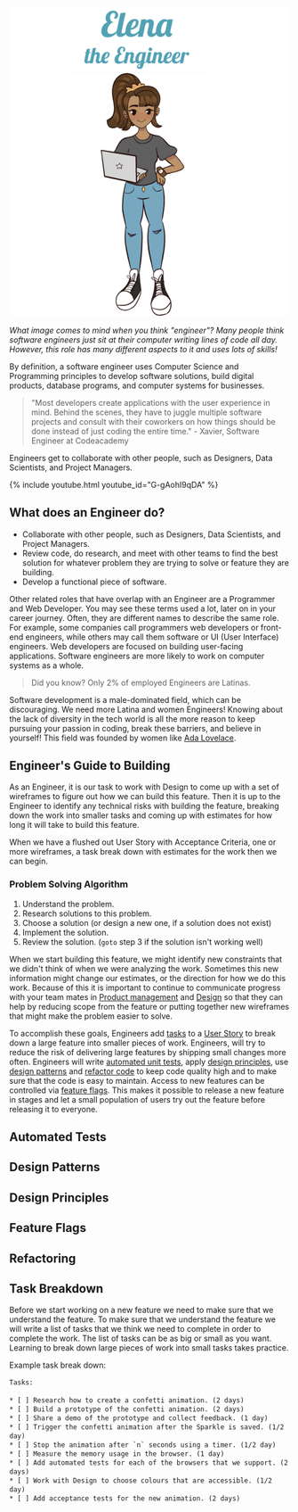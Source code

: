 ![Elena the Engineer](./../assets/images/elena-the-engineer-slim.png)

_What image comes to mind when you think "engineer"? Many people think software engineers just sit at their computer writing lines of code all day. However, this role has many different aspects to it and uses lots of skills!_

By definition, a software engineer uses Computer Science and Programming principles to develop software solutions, build digital products, database programs, and computer systems for businesses.

> "Most developers create applications with the user experience in mind. Behind the scenes, they have to juggle multiple software projects and consult with their coworkers on how things should be done instead of just coding the entire time." - Xavier, Software Engineer at Codeacademy

Engineers get to collaborate with other people, such as Designers, Data Scientists, and Project Managers.

{% include youtube.html youtube_id="G-gAohI9qDA" %}

## What does an Engineer do?

* Collaborate with other people, such as Designers, Data Scientists, and Project Managers.
* Review code, do research, and meet with other teams to find the best solution for whatever problem they are trying to solve or feature they are building.
* Develop a functional piece of software.

Other related roles that have overlap with an Engineer are a Programmer and Web Developer.
You may see these terms used a lot, later on in your career journey.
Often, they are different names to describe the same role.
For example, some companies call programmers web developers or front-end engineers,
while others may call them software or UI (User Interface) engineers.
Web developers are focused on building user-facing applications.
Software engineers are more likely to work on computer systems as a whole.

> Did you know? Only 2% of employed Engineers are Latinas.

Software development is a male-dominated field, which can be discouraging.
We need more Latina and women Engineers! Knowing about the lack of diversity in
the tech world is all the more reason to keep pursuing your passion in coding,
break these barriers, and believe in yourself!
This field was founded by women like [Ada Lovelace][ada].

## Engineer's Guide to Building

As an Engineer, it is our task to work with Design to come up with a set of
wireframes to figure out how we can build this feature. Then it is up to the
Engineer to identify any technical risks with building the feature, breaking
down the work into smaller tasks and coming up with estimates for how long it
will take to build this feature.

When we have a flushed out User Story with Acceptance Criteria, one or more
wireframes, a task break down with estimates for the work then we can begin.

### Problem Solving Algorithm

1. Understand the problem.
1. Research solutions to this problem.
1. Choose a solution (or design a new one, if a solution does not exist)
1. Implement the solution.
1. Review the solution. (`goto` step 3 if the solution isn't working well)

When we start building this feature, we might identify new constraints that we
didn't think of when we were analyzing the work. Sometimes this new information
might change our estimates, or the direction for how we do this work. Because of
this it is important to continue to communicate progress with your team mates in
[Product management][product-manager] and [Design][designer] so that they can help by reducing scope
from the feature or putting together new wireframes that might make the problem
easier to solve.

To accomplish these goals, Engineers add [tasks](#task-breakdown) to a [User Story][user-story]
to break down a large feature into smaller pieces of work. Engineers, will try
to reduce the risk of delivering large features by shipping small changes more
often. Engineers will write [automated unit tests](#automated-tests),
apply [design principles](#design-principles), use [design patterns](#design-patterns)
and [refactor code](#refactoring) to keep code quality high and to make sure that
the code is easy to maintain. Access to new features can be controlled via
[feature flags](#feature-flags). This makes it possible to release a new feature in stages and
let a small population of users try out the feature before releasing it to
everyone.

## Automated Tests
## Design Patterns
## Design Principles
## Feature Flags
## Refactoring
## Task Breakdown

Before we start working on a new feature we need to make sure that we understand
the feature. To make sure that we understand the feature we will write a list of
tasks that we think we need to complete in order to complete the work. The list
of tasks can be as big or small as you want. Learning to break down large pieces
of work into small tasks takes practice.

Example task break down:

```plaintext
Tasks:

* [ ] Research how to create a confetti animation. (2 days)
* [ ] Build a prototype of the confetti animation. (2 days)
* [ ] Share a demo of the prototype and collect feedback. (1 day)
* [ ] Trigger the confetti animation after the Sparkle is saved. (1/2 day)
* [ ] Stop the animation after `n` seconds using a timer. (1/2 day)
* [ ] Measure the memory usage in the browser. (1 day)
* [ ] Add automated tests for each of the browsers that we support. (2 days)
* [ ] Work with Design to choose colours that are accessible. (1/2 day)
* [ ] Add acceptance tests for the new animation. (2 days)
```

[ada]: ../../../heroes/ada-lovelace.html
[designer]: ./../../roles/designer.html
[product-manager]: ./../../roles/product-manager.html
[user-story]: ./../../roles/product-manager.html#user-stories
